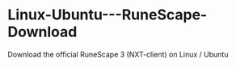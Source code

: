 # Linux-Ubuntu---RuneScape-Download
Download the official RuneScape 3 (NXT-client) on Linux / Ubuntu
